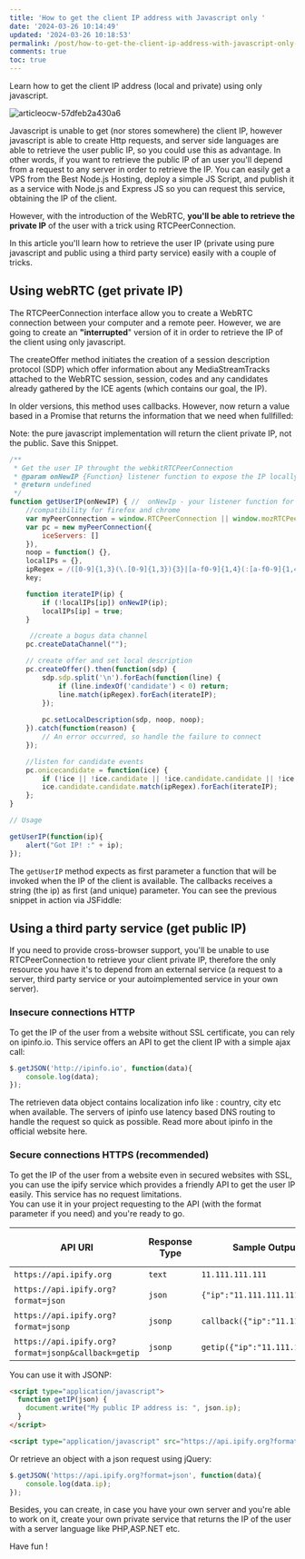 ```yaml
---
title: 'How to get the client IP address with Javascript only '
date: '2024-03-26 10:14:49'
updated: '2024-03-26 10:18:53'
permalink: /post/how-to-get-the-client-ip-address-with-javascript-only-z1gjoo3.html
comments: true
toc: true
---
```


Learn how to get the client IP address (local and private) using only javascript.

​![articleocw-57dfeb2a430a6](assets/articleocw-57dfeb2a430a6-20240326101556-6ucamey.png)​

Javascript is unable to get (nor stores somewhere) the client IP, however javascript is able to create Http requests, and server side languages are able to retrieve the user public IP, so you could use this as advantage. In other words, if you want to retrieve the public IP of an user you'll depend from a request to any server in order to retrieve the IP. You can easily get a VPS from the Best Node.js Hosting, deploy a simple JS Script, and publish it as a service with Node.js and Express JS so you can request this service, obtaining the IP of the client.

However, with the introduction of the WebRTC, <span style="font-weight: bold;" data-type="strong">you'll be able to retrieve the private IP</span> of the user with a trick using RTCPeerConnection.

In this article you'll learn how to retrieve the user IP (private  using pure javascript and public using a third party service) easily  with a couple of tricks.

## Using webRTC (get private IP)

The RTCPeerConnection interface allow you to create a WebRTC  connection between your computer and a remote peer. However, we are  going to create an  <span style="font-weight: bold;" data-type="strong">&quot;interrupted</span>" version of it in order to retrieve the IP of the client using only javascript.

The createOffer method initiates the creation of a session  description protocol (SDP) which offer information about any  MediaStreamTracks attached to the WebRTC session, session, codes and any  candidates already gathered by the ICE agents (which contains our goal,  the IP).

In older versions, this method uses callbacks. However, now return a  value based in a Promise that returns the information that we need when  fullfilled:

Note: the pure javascript implementation will return the client private IP, not the public. Save this Snippet.

```js
/**
 * Get the user IP throught the webkitRTCPeerConnection
 * @param onNewIP {Function} listener function to expose the IP locally
 * @return undefined
 */
function getUserIP(onNewIP) { //  onNewIp - your listener function for new IPs
    //compatibility for firefox and chrome
    var myPeerConnection = window.RTCPeerConnection || window.mozRTCPeerConnection || window.webkitRTCPeerConnection;
    var pc = new myPeerConnection({
        iceServers: []
    }),
    noop = function() {},
    localIPs = {},
    ipRegex = /([0-9]{1,3}(\.[0-9]{1,3}){3}|[a-f0-9]{1,4}(:[a-f0-9]{1,4}){7})/g,
    key;

    function iterateIP(ip) {
        if (!localIPs[ip]) onNewIP(ip);
        localIPs[ip] = true;
    }

     //create a bogus data channel
    pc.createDataChannel("");

    // create offer and set local description
    pc.createOffer().then(function(sdp) {
        sdp.sdp.split('\n').forEach(function(line) {
            if (line.indexOf('candidate') < 0) return;
            line.match(ipRegex).forEach(iterateIP);
        });
      
        pc.setLocalDescription(sdp, noop, noop);
    }).catch(function(reason) {
        // An error occurred, so handle the failure to connect
    });

    //listen for candidate events
    pc.onicecandidate = function(ice) {
        if (!ice || !ice.candidate || !ice.candidate.candidate || !ice.candidate.candidate.match(ipRegex)) return;
        ice.candidate.candidate.match(ipRegex).forEach(iterateIP);
    };
}

// Usage

getUserIP(function(ip){
    alert("Got IP! :" + ip);
});

```

The `getUserIP`​ method expects as first parameter a function  that will be invoked when the IP of the client is available. The  callbacks receives a string (the ip) as first (and unique) parameter.  You can see the previous snippet in action via JSFiddle:

## Using a third party service (get public IP)

If you need to provide cross-browser support, you'll be unable to use  RTCPeerConnection to retrieve your client private  IP, therefore the  only resource you have it's to depend from an external service (a  request to a server, third party service or your autoimplemented service  in your own server).

### Insecure connections HTTP

To get the IP of the user from a website without SSL certificate, you  can rely on ipinfo.io. This service offers an API to get the client IP  with a simple ajax call:

```js
$.getJSON('http://ipinfo.io', function(data){
    console.log(data);
});
```

The retrieven data object contains localization info like : country, city etc when available. The servers of ipinfo use latency based DNS routing to handle the request so quick as possible. Read more about ipinfo in the official website here.

### Secure connections HTTPS (recommended)

To get the IP of the user from a website even in secured websites with SSL, you can use the ipify service which provides a friendly API to get the user IP easily. This service has no request limitations.  
You can use it in your project requesting to the API (with the format parameter if you need) and you're ready to go.

|API URI|Response Type|Sample Output (IPv4)|Sample Output (IPv6)|
| ---------| ---------------| ----------------------| ----------------------|
|​`https://api.ipify.org`​|​`text`​|​`11.111.111.111`​|​`?`​|
|​`https://api.ipify.org?format=json`​|​`json`​|​`{"ip":"11.111.111.111"}`​|​`?`​|
|​`https://api.ipify.org?format=jsonp`​|​`jsonp`​|​`callback({"ip":"11.111.111.111"});`​|​`?`​|
|​`https://api.ipify.org?format=jsonp&callback=getip`​|​`jsonp`​|​`getip({"ip":"11.111.111.111"});`​|​`?`​|

You can use it with JSONP:

```html
<script type="application/javascript">
  function getIP(json) {
    document.write("My public IP address is: ", json.ip);
  }
</script>

<script type="application/javascript" src="https://api.ipify.org?format=jsonp&callback=getIP"></script>
```

Or retrieve an object with a json request using jQuery:

```js
$.getJSON('https://api.ipify.org?format=json', function(data){
    console.log(data.ip);
});
```

Besides, you can create, in case you have your own server and you're  able to work on it, create your own private service that returns the IP  of the user with a server language like PHP,ASP.NET etc.

Have fun !
